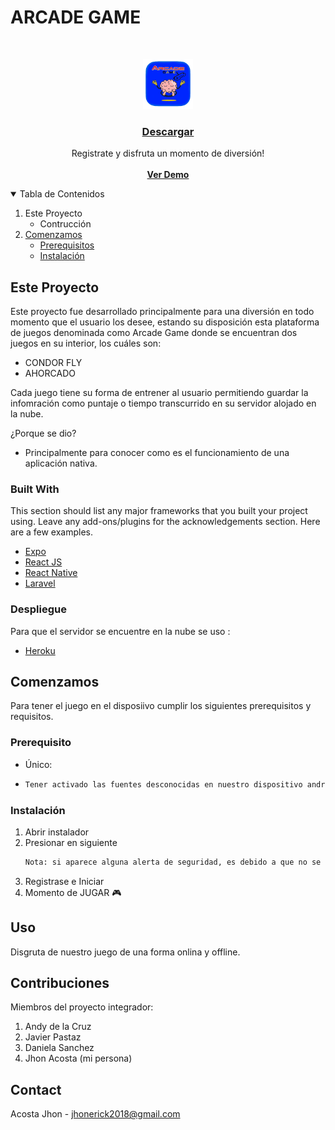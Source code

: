 <h1>ARCADE GAME</h1>

<!-- PROJECT LOGO -->
<br />
<p align="center">
  <a href="https://github.com/othneildrew/Best-README-Template">
    <img src="arcade-game/assets/icon-game.png" alt="Logo" width="80" height="80">
  </a>

  <h3 align="center"><a href ="">Descargar</a></h3>

  <p align="center">
    Registrate y disfruta un momento de diversión!
    <br />
    <br />
    <a href="https://christmas-game.vercel.app/"><strong>Ver Demo</strong></a>
  </p>
</p>

<!-- TABLE OF CONTENTS -->
<details open="open">
  <summary>Tabla de Contenidos</summary>
  <ol>
    <li>
      <a>Este Proyecto</a>
      <ul>
        <li><a>Contrucción</a></li>
      </ul>
    </li>
    <li>
      <a href="#getting-started">Comenzamos</a>
      <ul>
        <li><a href="#prerequisites">Prerequisitos</a></li>
        <li><a href="#installation">Instalación</a></li>
      </ul>
    </li>
  </ol>
</details>

<!-- ABOUT THE PROJECT -->
## Este Proyecto

Este proyecto fue desarrollado principalmente para una diversión en todo momento que el usuario los desee, estando su disposición esta plataforma de juegos denominada como Arcade Game donde se encuentran dos juegos en su interior, los cuáles son:
* CONDOR FLY
* AHORCADO

Cada juego tiene su forma de entrener al usuario permitiendo guardar la infomración como puntaje o tiempo transcurrido en su servidor alojado en la nube.

¿Porque se dio?
* Principalmente para conocer como es el funcionamiento de una aplicación nativa.

### Built With

This section should list any major frameworks that you built your project using. Leave any add-ons/plugins for the acknowledgements section. Here are a few examples.
* [Expo](https://docs.expo.io/)
* [React JS](https://es.reactjs.org/)
* [React Native](https://reactnative.dev/)
* [Laravel](https://laravel.com)

### Despliegue
Para que el servidor se encuentre en la nube se uso :
* [Heroku](https://www.heroku.com/students)


<!-- GETTING STARTED -->
## Comenzamos

Para tener el juego en el disposiivo cumplir los siguientes prerequisitos y requisitos.

### Prerequisito

* Único:
* 
  ```sh
  Tener activado las fuentes desconocidas en nuestro dispositivo android.
  ```

### Instalación

1. Abrir instalador 
2. Presionar en siguiente
   ```sh
   Nota: si aparece alguna alerta de seguridad, es debido a que no se encuentra en el Google Play, omitirlo.
   ```
3. Registrase e Iniciar 
4. Momento de JUGAR 🎮

<!-- USAGE EXAMPLES -->
## Uso

Disgruta de nuestro juego de una forma onlina y offline.

## Contribuciones

Miembros del proyecto integrador:

1. Andy de la Cruz
2. Javier Pastaz
3. Daniela Sanchez
4. Jhon Acosta (mi persona)

## Contact

Acosta Jhon - jhonerick2018@gmail.com
